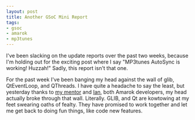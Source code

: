 ```yaml
--- 
layout: post
title: Another GSoC Mini Report
tags: 
- gsoc
- amarok
- mp3tunes
---
```

I've been slacking on the update reports over the past two weeks, because I'm holding out for the exciting post where I say "MP3tunes AutoSync is working! Huzzah!" Sadly, this report isn't that one.

For the past week I've been banging my head against the wall of glib, QtEventLoop, and QThreads. I have quite a headache to say the least, but yesterday thanks to <a href="http://amarok.kde.org/blog/categories/18-freespirit">my mentor</a> and <a href="http://www.monroe.nu/">Ian</a>, both Amarok developers, my head actually broke through that wall. Literally. GLIB, and Qt are kowtowing at my feet swearing oaths of fealty. They have promised to work together and let me get back to doing fun things, like code new features.
